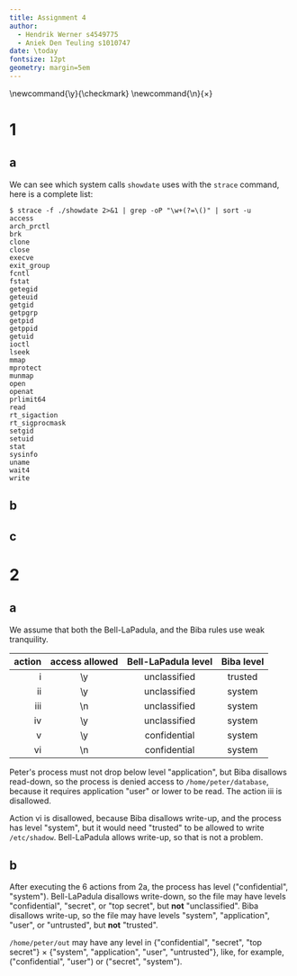 ```yaml
---
title: Assignment 4
author:
  - Hendrik Werner s4549775
  - Aniek Den Teuling s1010747
date: \today
fontsize: 12pt
geometry: margin=5em
---
```


\newcommand{\y}{\checkmark}
\newcommand{\n}{$\times$}

# 1
## a
We can see which system calls `showdate` uses with the `strace` command, here is a complete list:

```
$ strace -f ./showdate 2>&1 | grep -oP "\w+(?=\()" | sort -u
access
arch_prctl
brk
clone
close
execve
exit_group
fcntl
fstat
getegid
geteuid
getgid
getpgrp
getpid
getppid
getuid
ioctl
lseek
mmap
mprotect
munmap
open
openat
prlimit64
read
rt_sigaction
rt_sigprocmask
setgid
setuid
stat
sysinfo
uname
wait4
write
```

## b
## c

# 2
## a
We assume that both the Bell-LaPadula, and the Biba rules use weak tranquility.

|action|access allowed|Bell-LaPadula level|Biba level|
|-----:|:------------:|:-----------------:|:--------:|
i|\y|unclassified|trusted
ii|\y|unclassified|system
iii|\n|unclassified|system
iv|\y|unclassified|system
v|\y|confidential|system
vi|\n|confidential|system

Peter's process must not drop below level "application", but Biba disallows read-down, so the process is denied access to `/home/peter/database`, because it requires application "user" or lower to be read. The action iii is disallowed.

Action vi is disallowed, because Biba disallows write-up, and the process has level "system", but it would need "trusted" to be allowed to write `/etc/shadow`. Bell-LaPadula allows write-up, so that is not a problem.

## b
After executing the 6 actions from 2a, the process has level ("confidential", "system"). Bell-LaPadula disallows write-down, so the file may have levels "confidential", "secret", or "top secret", but **not** "unclassified". Biba disallows write-up, so the file may have levels "system", "application", "user", or "untrusted", but **not** "trusted".

`/home/peter/out` may have any level in {"confidential", "secret", "top secret"} $\times$ {"system", "application", "user", "untrusted"}, like, for example, ("confidential", "user") or ("secret", "system").
